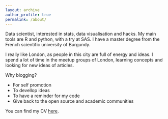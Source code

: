 ```yaml
---
layout: archive
author_profile: true
permalink: /about/
---
```


Data scientist, interested in stats, data visualisation and hacks. My main tools are R and python, with a try at SAS.
I have a master degree from the French scientific university of Burgundy.
	
I really like London, as people in this city are full of energy and ideas. I spend a lot of time in the meetup groups of London, learning concepts and looking for new ideas of articles.

Why blogging?

 * For self promotion
 * To devellop ideas
 * To have a reminder for my code
 * Give back to the open source and academic communities
 
 You can find my CV [here](http://data-laborer.eu/cv/CV_English_Crutain_2017-01-03.pdf).